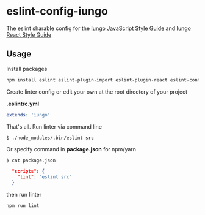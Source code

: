 # eslint-config-iungo

The eslint sharable config for the [Iungo JavaScript Style Guide](https://github.com/iungopbx/iungo-javascript) and [Iungo React Style Guide](https://github.com/iungopbx/iungo-javascript/tree/master/react-style-guide)

## Usage

Install packages

```bash
npm install eslint eslint-plugin-import eslint-plugin-react eslint-config-iungo eslint-plugin-sonarjs --save-dev
```

Create linter config or edit your own at the root directory of your project

**.eslintrc.yml**

```yaml
extends: 'iungo'
```

That's all. Run linter via command line

```bash
$ ./node_modules/.bin/eslint src
```

Or specify command in **package.json** for npm/yarn

```$ cat package.json```
```json
  "scripts": {
    "lint": "eslint src"
  }
```

then run linter
 
```bash
npm run lint
```
